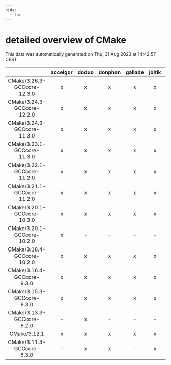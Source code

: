 ```yaml
---
hide:
  - toc
---
```


detailed overview of CMake
==========================


This data was automatically generated on Thu, 31 Aug 2023 at 14:42:57 CEST  

| |accelgor|doduo|donphan|gallade|joltik|skitty|swalot|victini|
| :---: | :---: | :---: | :---: | :---: | :---: | :---: | :---: | :---: |
|CMake/3.26.3-GCCcore-12.3.0|x|x|x|x|x|x|x|x|
|CMake/3.24.3-GCCcore-12.2.0|x|x|x|x|x|x|x|x|
|CMake/3.24.3-GCCcore-11.3.0|x|x|x|x|x|x|x|x|
|CMake/3.23.1-GCCcore-11.3.0|x|x|x|x|x|x|x|x|
|CMake/3.22.1-GCCcore-11.2.0|x|x|x|x|x|x|x|x|
|CMake/3.21.1-GCCcore-11.2.0|x|x|x|x|x|x|x|x|
|CMake/3.20.1-GCCcore-10.3.0|x|x|x|x|x|x|x|x|
|CMake/3.20.1-GCCcore-10.2.0|x|-|-|-|-|-|-|-|
|CMake/3.18.4-GCCcore-10.2.0|x|x|x|x|x|x|x|x|
|CMake/3.16.4-GCCcore-9.3.0|x|x|x|x|x|x|x|x|
|CMake/3.15.3-GCCcore-8.3.0|x|x|x|x|x|x|x|x|
|CMake/3.13.3-GCCcore-8.2.0|-|x|-|-|-|-|x|-|
|CMake/3.12.1|x|x|x|x|x|x|x|x|
|CMake/3.11.4-GCCcore-8.3.0|-|x|x|-|x|x|x|x|
